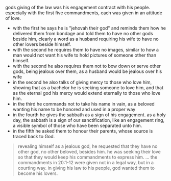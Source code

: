 gods giving of the law was his engagement contract with his people. especially with
the first five commandments, each was given in an attitude of love.
- with the first he says he is "jehovah their god" and reminds them how he delivered them from bondage and told them to have no other gods beside him, clearly a word as a husband requiring his wife to have no other lovers beside himself.
- with the second he requires them to have no images, similar to how a man would not want his wife to hold pictures of someone other than himself.
- with the second he also requires them not to bow down or serve other gods, being jealous over them, as a husband would be jealous over his wife
- in the second he also talks of giving mercy to those who love him, showing that as a bachelor he is seeking someone to love him, and that as the eternal god his mercy would extend eternally to those who love him.
- in the third he commands not to take his name in vain, as a beloved wanting his name to be honored and used in a proper way
- in the fourth he gives the sabbath as a sign of his engagement. as a holy day, the sabbath is a sign of our sanctification, like an engagement ring, a visible symbol of those who have been separated unto him.
- in the fifth he asked them to honour their parents, whose source is traced back to God.

> revealing himself as a jealous god, he requested that they have no other god, no other beloved, besides him. he was seeking their love so that they would keep his commandments to express him. ... the commandments in 20:1-12 were given not in a legal way, but in a courting way. in giving his law to his people, god wanted them to become his lovers.
